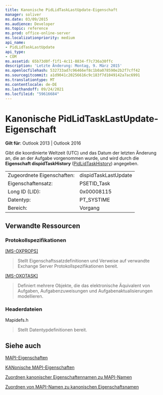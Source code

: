 ```yaml
---
title: Kanonische PidLidTaskLastUpdate-Eigenschaft
manager: soliver
ms.date: 03/09/2015
ms.audience: Developer
ms.topic: reference
ms.prod: office-online-server
ms.localizationpriority: medium
api_name:
- PidLidTaskLastUpdate
api_type:
- COM
ms.assetid: 65b73d0f-f1f1-4c11-8834-f7c736a30ffc
description: 'Letzte Änderung: Montag, 9. März 2015'
ms.openlocfilehash: 532733ad7c96466ef8c1b0a078590e2b2f7cff42
ms.sourcegitcommit: a1d9041c20256616c9c183f7d1049142a7ac6991
ms.translationtype: MT
ms.contentlocale: de-DE
ms.lasthandoff: 09/24/2021
ms.locfileid: "59616684"
---
```

# <a name="pidlidtasklastupdate-canonical-property"></a>Kanonische PidLidTaskLastUpdate-Eigenschaft

  
  
**Gilt für**: Outlook 2013 | Outlook 2016 
  
Gibt die koordinierte Weltzeit (UTC) und das Datum der letzten Änderung an, die an der Aufgabe vorgenommen wurde, und wird durch die **Eigenschaft dispidTaskHistory** ([PidLidTaskHistory](pidlidtasklastupdate-canonical-property.md)) angegeben.
  
|||
|:-----|:-----|
|Zugeordnete Eigenschaften:  <br/> |dispidTaskLastUpdate  <br/> |
|Eigenschaftensatz:  <br/> |PSETID_Task  <br/> |
|Long ID (LID):  <br/> |0x00008115  <br/> |
|Datentyp:  <br/> |PT_SYSTIME  <br/> |
|Bereich:  <br/> |Vorgang  <br/> |
   
## <a name="related-resources"></a>Verwandte Ressourcen

### <a name="protocol-specifications"></a>Protokollspezifikationen

[[MS-OXPROPS]](https://msdn.microsoft.com/library/f6ab1613-aefe-447d-a49c-18217230b148%28Office.15%29.aspx)
  
> Stellt Eigenschaftssatzdefinitionen und Verweise auf verwandte Exchange Server Protokollspezifikationen bereit.
    
[[MS-OXOTASK]](https://msdn.microsoft.com/library/55600ec0-6195-4730-8436-59c7931ef27e%28Office.15%29.aspx)
  
> Definiert mehrere Objekte, die das elektronische Äquivalent von Aufgaben, Aufgabenzuweisungen und Aufgabenaktualisierungen modellieren.
    
### <a name="header-files"></a>Headerdateien

Mapidefs.h
  
> Stellt Datentypdefinitionen bereit.
    
## <a name="see-also"></a>Siehe auch



[MAPI-Eigenschaften](mapi-properties.md)
  
[KANonische MAPI-Eigenschaften](mapi-canonical-properties.md)
  
[Zuordnen kanonischer Eigenschaftennamen zu MAPI-Namen](mapping-canonical-property-names-to-mapi-names.md)
  
[Zuordnen von MAPI-Namen zu kanonischen Eigenschaftsnamen](mapping-mapi-names-to-canonical-property-names.md)

